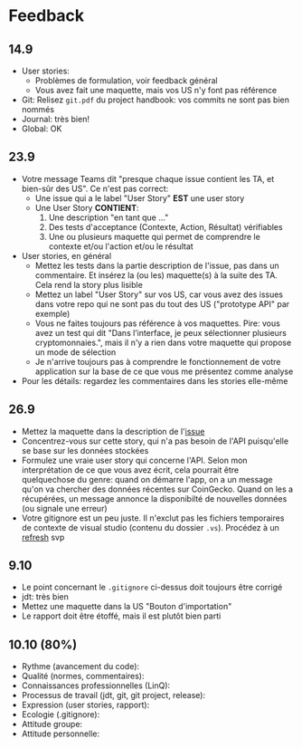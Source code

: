 # Feedback

## 14.9

- User stories:
  - Problèmes de formulation, voir feedback général
  - Vous avez fait une maquette, mais vos US n'y font pas référence
- Git: Relisez `git.pdf` du project handbook: vos commits ne sont pas bien nommés
- Journal: très bien!
- Global: OK

## 23.9

- Votre message Teams dit "presque chaque issue contient les TA, et bien-sûr des US". Ce n'est pas correct:
  - Une issue qui a le label "User Story" **EST** une user story
  - Une User Story **CONTIENT**:
    1. Une description "en tant que ..."
    2. Des tests d'acceptance (Contexte, Action, Résultat) vérifiables
    3. Une ou plusieurs maquette qui permet de comprendre le contexte et/ou l'action et/ou le résultat
- User stories, en général
  - Mettez les tests dans la partie description de l'issue, pas dans un commentaire. Et insérez la (ou les) maquette(s) à la suite des TA. Cela rend la story plus lisible
  - Mettez un label "User Story" sur vos US, car vous avez des issues dans votre repo qui ne sont pas du tout des US ("prototype API" par exemple)
  - Vous ne faites toujours pas référence à vos maquettes. Pire: vous avez un test qui dit "Dans l’interface, je peux sélectionner plusieurs cryptomonnaies.", mais il n'y a rien dans votre maquette qui propose un mode de sélection
  - Je n'arrive toujours pas à comprendre le fonctionnement de votre application sur la base de ce que vous me présentez comme analyse
- Pour les détails: regardez les commentaires dans les stories elle-même

## 26.9

- Mettez la maquette dans la description de l'[issue](https://github.com/Josefnademo/Plot_those_lines/issues/19)
- Concentrez-vous sur cette story, qui n'a pas besoin de l'API puisqu'elle se base sur les données stockées
- Formulez une vraie user story qui concerne l'API. Selon mon interprétation de ce que vous avez écrit, cela pourrait être quelquechose du genre: quand on démarre l'app, on a un message qu'on va chercher des données récentes sur CoinGecko. Quand on les a récupérées, un message annonce la disponibilté de nouvelles données (ou signale une erreur)
- Votre gitignore est un peu juste. Il n'exclut pas les fichiers temporaires de contexte de visual studio (contenu du dossier `.vs`). Procédez à un [refresh](https://sigalambigha.home.blog/2020/03/11/how-to-refresh-gitignore/) svp

## 9.10

- Le point concernant le `.gitignore` ci-dessus doit toujours être corrigé
- jdt: très bien
- Mettez une maquette dans la US "Bouton d'importation"
- Le rapport doit être étoffé, mais il est plutôt bien parti

## 10.10 (80%)

- Rythme (avancement du code):
- Qualité (normes, commentaires):
- Connaissances professionnelles (LinQ):
- Processus de travail (jdt, git, git project, release):
- Expression (user stories, rapport):
- Ecologie (.gitignore):
- Attitude groupe:
- Attitude personnelle:
